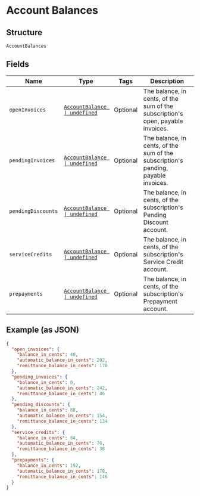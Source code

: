 
# Account Balances

## Structure

`AccountBalances`

## Fields

| Name | Type | Tags | Description |
|  --- | --- | --- | --- |
| `openInvoices` | [`AccountBalance \| undefined`](../../doc/models/account-balance.md) | Optional | The balance, in cents, of the sum of the subscription's  open, payable invoices. |
| `pendingInvoices` | [`AccountBalance \| undefined`](../../doc/models/account-balance.md) | Optional | The balance, in cents, of the sum of the subscription's  pending, payable invoices. |
| `pendingDiscounts` | [`AccountBalance \| undefined`](../../doc/models/account-balance.md) | Optional | The balance, in cents, of the subscription's Pending Discount account. |
| `serviceCredits` | [`AccountBalance \| undefined`](../../doc/models/account-balance.md) | Optional | The balance, in cents, of the subscription's Service Credit account. |
| `prepayments` | [`AccountBalance \| undefined`](../../doc/models/account-balance.md) | Optional | The balance, in cents, of the subscription's Prepayment account. |

## Example (as JSON)

```json
{
  "open_invoices": {
    "balance_in_cents": 40,
    "automatic_balance_in_cents": 202,
    "remittance_balance_in_cents": 170
  },
  "pending_invoices": {
    "balance_in_cents": 0,
    "automatic_balance_in_cents": 242,
    "remittance_balance_in_cents": 46
  },
  "pending_discounts": {
    "balance_in_cents": 88,
    "automatic_balance_in_cents": 154,
    "remittance_balance_in_cents": 134
  },
  "service_credits": {
    "balance_in_cents": 84,
    "automatic_balance_in_cents": 70,
    "remittance_balance_in_cents": 38
  },
  "prepayments": {
    "balance_in_cents": 192,
    "automatic_balance_in_cents": 178,
    "remittance_balance_in_cents": 146
  }
}
```

